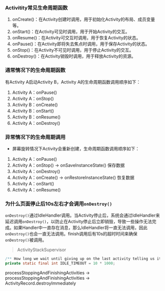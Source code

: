 ### Activitity常见生命周期函数
1. onCreate()：在Activity创建时调用，用于初始化Activity的布局、成员变量等。
2. onStart()：在Activity可见时调用，用于开始Activity的交互。
3. onResume()：在Activity可交互时调用，用于恢复Activity的状态。
4. onPause()：在Activity即将失去焦点时调用，用于保存Activity的状态。
5. onStop()：在Activity不可见时调用，用于停止Activity的交互。
6. onDestroy()：在Activity销毁时调用，用于释放Activity的资源。

### 通常情况下的生命周期函数
有Activity A启动Activity B，Activity A的生命周期函数调用顺序如下：
1. Activity A：onPause()
2. Activity A：onStop()
3. Activity B：onCreate()
4. Activity B：onStart()
5. Activity B：onResume()
6. Activity A：onDestroy()

### 异常情况下的生命周期调用
- 屏幕旋转情况下Activity会重新创建，生命周期函数调用顺序如下：
1. Activity A：onPause()
2. Activity A：onStop() -> onSaveInstanceState() 保存数据
3. Activity A：onDestroy()
4. Activity A：onCreate() -> onRestoreInstanceState() 恢复数据
5. Activity A：onStart()
6. Activity A：onResume()


### 为什么页面停止后10s左右才会调用`onDestroy()`
`onDestroy()`通过IdleHandler调用。当Activity停止后，系统会通过IdleHandler来延迟调用`onDestroy()`，以防止在Activity停止后立即销毁，导致一些操作无法完成。如果Handler中一直存在消息，那么IdleHandler将一直无法调用，因此`onDestroy()`也会一直无法调用。finish调用后有10s的超时时间来确保`onDestroy()`被调用。
> ActivityStackSupervisor
```java
/** How long we wait until giving up on the last activity telling us it is idle. */
private static final int IDLE_TIMEOUT = 10 * 1000;
```
processStoppingAndFinishingActivities -> processStoppingAndFinishingActivities -> ActivityRecord.destroyImmediately